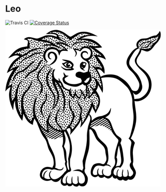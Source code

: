 # Leo

![Travis CI](https://travis-ci.org/yeojin-dev/leo.svg?branch=master) [![Coverage Status](https://coveralls.io/repos/github/yeojin-dev/leo/badge.svg)](https://coveralls.io/github/yeojin-dev/leo)

![Leo](static/leo.png)
